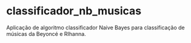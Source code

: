 # classificador_nb_musicas
Aplicação de algoritmo classificador Naive Bayes para classificação de músicas da Beyoncé e RIhanna.
